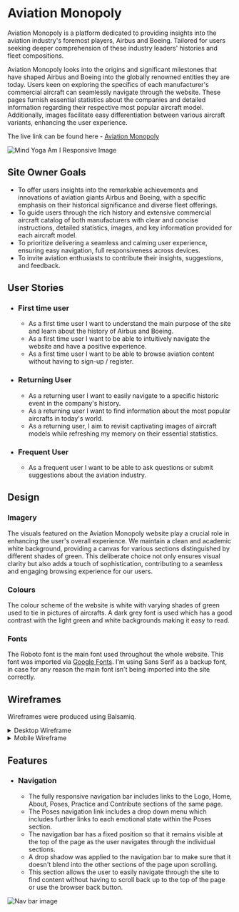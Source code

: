 # Aviation Monopoly 

Aviation Monopoly is a platform dedicated to providing insights into the aviation industry's foremost players, Airbus and Boeing. Tailored for users seeking deeper comprehension of these industry leaders' histories and fleet compositions.

Aviation Monopoly looks into the origins and significant milestones that have shaped Airbus and Boeing into the globally renowned entities they are today. Users keen on exploring the specifics of each manufacturer's commercial aircraft can seamlessly navigate through the website. These pages furnish essential statistics about the companies and detailed information regarding their respective most popular aircraft model. Additionally, images facilitate easy differentiation between various aircraft variants, enhancing the user experience.

The live link can be found here - [Aviation Monopoly](https://bryangon13.github.io/Aviation-Monopoly/)

![Mind Yoga Am I Responsive Image](docs/readme_images/am-i-responsive.png)

## Site Owner Goals 

- To offer users insights into the remarkable achievements and innovations of aviation giants Airbus and Boeing, with a specific emphasis on their historical significance and diverse fleet offerings.
- To guide users through the rich history and extensive commercial aircraft catalog of both manufacturers with clear and concise instructions, detailed statistics, images, and key information provided for each aircraft model.
- To prioritize delivering a seamless and calming user experience, ensuring easy navigation, full responsiveness across devices.
- To invite aviation enthusiasts to contribute their insights, suggestions, and feedback.

## User Stories
- ### First time user
  - As a first time user I want to understand the main purpose of the site and learn about the history of Airbus and Boeing.
  - As a first time user I want to be able to intuitively navigate the website and have a positive experience. 
  - As a first time user I want to be able to browse aviation content without having to sign-up / register.
 
- ### Returning User
  - As a returning user I want to easily navigate to a specific historic event in the company's history.  
  - As a returning user I want to find information about the most popular aircrafts in today's world.
  - As a returning user, I aim to revisit captivating images of aircraft models while refreshing my memory on their essential statistics.
 
- ### Frequent User
  - As a frequent user I want to be able to ask questions or submit suggestions about the aviation industry.
 
## Design

### Imagery
The visuals featured on the Aviation Monopoly website play a crucial role in enhancing the user's overall experience. We maintain a clean and academic white background, providing a canvas for various sections distinguished by different shades of green. This deliberate choice not only ensures visual clarity but also adds a touch of sophistication, contributing to a seamless and engaging browsing experience for our users.

### Colours
The colour scheme of the website is white with varying shades of green used to tie in pictures of aircrafts. A dark grey font is used which has a good contrast with the light green and white backgrounds making it easy to read. 

### Fonts
The Roboto font is the main font used throughout the whole website. This font was imported via [Google Fonts](https://fonts.google.com/). I'm using Sans Serif as a backup font, in case for any reason the main font isn't being imported into the site correctly.

## Wireframes
Wireframes were produced using Balsamiq. 

 <details>

 <summary>Desktop Wireframe</summary>

![Desktop Wireframe](docs/wireframes/desktopwireframe.png)
 </details>

 <details>
    <summary>Mobile Wireframe</summary>

![Mobile Wireframe](docs/wireframes/mobilewireframe.png)
 </details>


## Features
- ### Navigation

    - The fully responsive navigation bar includes links to the Logo, Home, About, Poses, Practice and Contribute sections of the same page.
    - The Poses navigation link includes a drop down menu which includes further links to each emotional state within the Poses section.
    - The navigation bar has a fixed position so that it remains visible at the top of the page as the user navigates through the individual sections. 
    - A drop shadow was applied to the navigation bar to make sure that it doesn't blend into the other sections of the page upon scrolling.
    - This section allows the user to easily navigate through the site to find content without having to scroll back up to the top of the page or use the browser back button.

![Nav bar image](docs/readme_images/nav-bar.png)



















